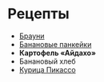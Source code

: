 # Рецепты 

- [Брауни](brownie.md)
- [Банановые панкейки](banana_pancakes.md)
- **Картофель «Айдахо»**
- Банановый хлеб
- [Курица Пикассо](pikasso.md)